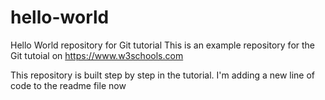 # hello-world
Hello World repository for Git tutorial
This is an example repository for the Git tutoial on https://www.w3schools.com

This repository is built step by step in the tutorial.
I'm adding a new line of code to the readme file now
